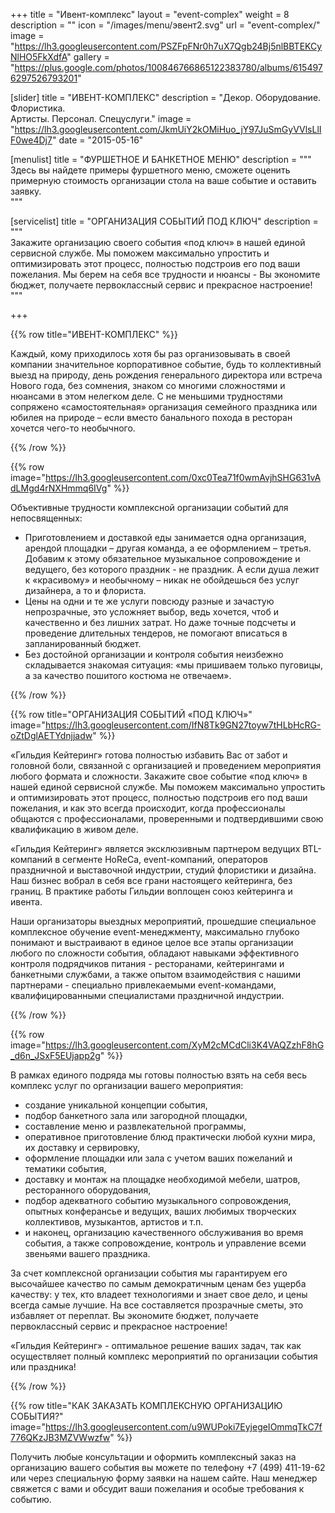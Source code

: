 +++
title = "Ивент-комплекс"
layout = "event-complex"
weight = 8
description = ""
icon = "/images/menu/эвент2.svg"
url = "event-complex/"
image = "https://lh3.googleusercontent.com/PSZFpFNr0h7uX7Qgb24Bj5nlBBTEKCyNlHO5FkXdfA"
gallery = "https://plus.google.com/photos/100846766865122383780/albums/6154976297526793201"

[slider]
  title = "ИВЕНТ-КОМПЛЕКС"
  description = "Декор. Оборудование. Флористика. <br> Артисты. Персонал. Спецуслуги."
  image = "https://lh3.googleusercontent.com/JkmUiY2kOMiHuo_jY97JuSmGyVVlsLlIF0we4Dj7"
date = "2015-05-16"

[menulist]
  title = "ФУРШЕТНОЕ И БАНКЕТНОЕ МЕНЮ"
  description = """
Здесь вы найдете примеры фуршетного меню, сможете оценить примерную стоимость организации стола на ваше событие и оставить заявку.  
"""

[servicelist]
  title = "ОРГАНИЗАЦИЯ СОБЫТИЙ ПОД КЛЮЧ"
  description = """  
Закажите организацию своего события «под ключ» в нашей единой сервисной службе. Мы поможем максимально упростить и оптимизировать этот процесс, полностью подстроив его под ваши пожелания. Мы берем на себя все трудности и нюансы - Вы экономите бюджет, получаете первоклассный сервис и прекрасное настроение!
"""

+++

{{% row title="ИВЕНТ-КОМПЛЕКС" %}}

Каждый, кому приходилось хотя бы раз организовывать в своей компании значительное корпоративное событие, будь то коллективный выезд на природу, день рождения генерального директора или встреча Нового года, без сомнения, знаком со многими сложностями и нюансами в этом нелегком деле. С не меньшими трудностями сопряжено «самостоятельная» организация семейного праздника или юбилея на природе – если вместо банального похода в ресторан хочется чего-то необычного.  

{{% /row %}}

{{% row image="https://lh3.googleusercontent.com/0xc0Tea71f0wmAvjhSHG631vAdLMgd4rNXHmmq6IVg" %}}

Объективные трудности комплексной организации событий для непосвященных:

- Приготовлением и доставкой еды занимается одна организация, арендой площадки – другая команда, а ее оформлением – третья. Добавим к этому обязательное музыкальное сопровождение и ведущего, без которого праздник - не праздник. А если душа лежит к «красивому» и необычному – никак не обойдешься без услуг дизайнера, а то и флориста.  
- Цены на одни и те же услуги повсюду разные и зачастую непрозрачные, это усложняет выбор, ведь хочется, чтоб и качественно и без лишних затрат. Но даже точные подсчеты и проведение длительных тендеров, не помогают вписаться в запланированный бюджет.
- Без достойной организации и контроля события неизбежно складывается знакомая ситуация: «мы пришиваем только пуговицы, а за качество пошитого костюма не отвечаем».

{{% /row %}}

{{% row title="ОРГАНИЗАЦИЯ СОБЫТИЙ «ПОД КЛЮЧ»" image="https://lh3.googleusercontent.com/IfN8Tk9GN27toyw7tHLbHcRG-oZtDglAETYdnjjadw" %}}

«Гильдия Кейтеринг» готова полностью избавить Вас от забот и головной боли, связанной с организацией и проведением мероприятия любого формата и сложности. Закажите свое событие «под ключ» в нашей единой сервисной службе. Мы поможем максимально упростить и оптимизировать этот процесс, полностью подстроив его под ваши пожелания, и как это всегда происходит, когда профессионалы общаются с профессионалами, проверенными и подтвердившими свою квалификацию в живом деле.

«Гильдия Кейтеринг» является эксклюзивным  партнером ведущих BTL-компаний в сегменте HoReCa, event-компаний, операторов праздничной и выставочной индустрии, студий флористики и дизайна. Наш бизнес вобрал в себя все грани настоящего кейтеринга, без границ. В практике работы Гильдии воплощен союз кейтеринга и ивента.

Наши организаторы выездных мероприятий, прошедшие специальное комплексное обучение event-менеджменту, максимально глубоко  понимают и выстраивают в единое целое все этапы организации любого по сложности события, обладают навыками эффективного контроля подрядчиков питания - ресторанами, кейтерингами и банкетными службами, а также опытом взаимодействия с нашими партнерами - специально привлекаемыми event-командами, квалифицированными специалистами праздничной индустрии.

{{% /row %}}

{{% row image="https://lh3.googleusercontent.com/XyM2cMCdCli3K4VAQZzhF8hG_d6n_JSxF5EUjapp2g" %}}

В рамках единого подряда мы готовы полностью взять на себя весь комплекс услуг по организации вашего мероприятия:

- создание уникальной концепции события,
- подбор банкетного зала  или загородной площадки,  
- составление меню и развлекательной программы,
- оперативное приготовление  блюд практически любой кухни мира, их доставку и сервировку,
- оформление площадки или зала с учетом ваших пожеланий и тематики события,  
- доставку и монтаж на площадке необходимой мебели, шатров, ресторанного оборудования,  
- подбор адекватного событию музыкального сопровождения, опытных конферансье и ведущих, ваших любимых творческих коллективов, музыкантов, артистов и т.п.
- и наконец, организацию качественного обслуживания во время события, а также сопровождение, контроль и управление всеми звеньями вашего праздника.

За счет комплексной организации события мы гарантируем его высочайшее качество по самым демократичным ценам без ущерба качеству: у тех, кто владеет технологиями и знает свое дело, и цены всегда самые лучшие.  На все составляется прозрачные сметы, это избавляет от переплат. Вы экономите бюджет, получаете первоклассный сервис и прекрасное настроение!

«Гильдия Кейтеринг» - оптимальное решение ваших задач, так как осуществляет полный комплекс мероприятий по организации события или праздника!

{{% /row %}}

{{% row title="КАК ЗАКАЗАТЬ КОМПЛЕКСНУЮ ОРГАНИЗАЦИЮ СОБЫТИЯ?" image="https://lh3.googleusercontent.com/u9WUPoki7EyjegeIOmmqTkC7f776QKzJB3MZVWwzfw"   %}}

Получить любые консультации и оформить комплексный заказ на организацию вашего события вы можете по телефону +7 (499) 411-19-62 или через специальную форму заявки на нашем сайте.
Наш менеджер свяжется с вами и обсудит ваши пожелания и особые требования к событию.

